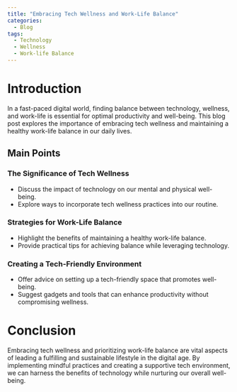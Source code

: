 ```yaml
---
title: "Embracing Tech Wellness and Work-Life Balance"
categories:
  - Blog
tags:
  - Technology
  - Wellness
  - Work-life Balance
---
```


# Introduction
In a fast-paced digital world, finding balance between technology, wellness, and work-life is essential for optimal productivity and well-being. This blog post explores the importance of embracing tech wellness and maintaining a healthy work-life balance in our daily lives.

## Main Points
### The Significance of Tech Wellness
- Discuss the impact of technology on our mental and physical well-being.
- Explore ways to incorporate tech wellness practices into our routine.

### Strategies for Work-Life Balance
- Highlight the benefits of maintaining a healthy work-life balance.
- Provide practical tips for achieving balance while leveraging technology.

### Creating a Tech-Friendly Environment
- Offer advice on setting up a tech-friendly space that promotes well-being.
- Suggest gadgets and tools that can enhance productivity without compromising wellness.

# Conclusion
Embracing tech wellness and prioritizing work-life balance are vital aspects of leading a fulfilling and sustainable lifestyle in the digital age. By implementing mindful practices and creating a supportive tech environment, we can harness the benefits of technology while nurturing our overall well-being.